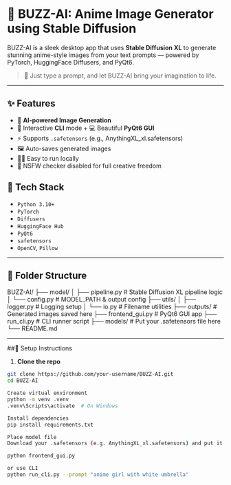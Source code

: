 # 🚀 BUZZ-AI: Anime Image Generator using Stable Diffusion

BUZZ-AI is a sleek desktop app that uses **Stable Diffusion XL** to generate stunning anime-style images from your text prompts — powered by PyTorch, HuggingFace Diffusers, and PyQt6.

> 🧠 Just type a prompt, and let BUZZ-AI bring your imagination to life.

---

## ✨ Features

- 🎨 **AI-powered Image Generation**
- 💬 Interactive **CLI** mode + 💻 Beautiful **PyQt6 GUI**
- ⚡ Supports `.safetensors` (e.g., AnythingXL_xl.safetensors)
- 🖼️ Auto-saves generated images
- 👨‍💻 Easy to run locally
- 💖 NSFW checker disabled for full creative freedom

## 🧩 Tech Stack

- `Python 3.10+`
- `PyTorch`
- `Diffusers`
- `HuggingFace Hub`
- `PyQt6`
- `safetensors`
- `OpenCV`, `Pillow`

---

## 📁 Folder Structure
BUZZ-AI/
├── model/
│ ├── pipeline.py # Stable Diffusion XL pipeline logic
│ └── config.py # MODEL_PATH & output config
├── utils/
│ ├── logger.py # Logging setup
│ └── io.py # Filename utilities
├── outputs/ # Generated images saved here
├── frontend_gui.py # PyQt6 GUI app
├── run_cli.py # CLI runner script
├── models/ # Put your .safetensors file here
└── README.md


---

##🔧 Setup Instructions

1. **Clone the repo**
```bash
git clone https://github.com/your-username/BUZZ-AI.git
cd BUZZ-AI

Create virtual environment
python -m venv .venv
.venv\Scripts\activate  # On Windows

Install dependencies
pip install requirements.txt

Place model file
Download your .safetensors (e.g. AnythingXL_xl.safetensors) and put it in the models/ folder.

python frontend_gui.py

or use CLI
python run_cli.py --prompt "anime girl with white umbrella"
